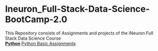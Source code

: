 # Ineuron_Full-Stack-Data-Science-BootCamp-2.0
This Repository consists of Assignments and projects of the iNeuron Full Stack Data Science Course
<br>
<u><b>Python</b></u>
<a href="https://github.com/NirmalVignu/Ineuron_Full-Stack-Data-Science-BootCamp-2.0/tree/main/Python/Python%20Basic%20Assignments">Python Basic Assignments</a>

